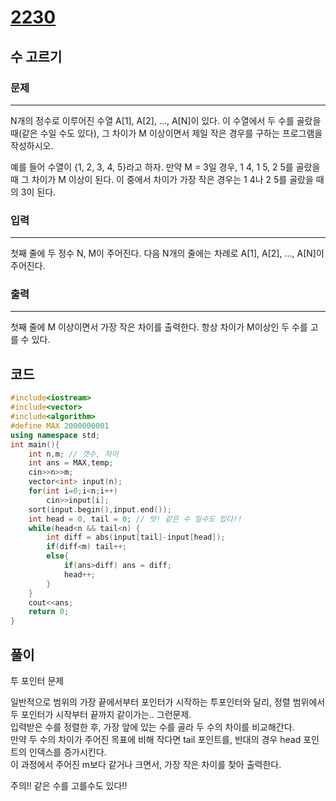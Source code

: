 # [2230](https://www.acmicpc.net/problem/2230)

## 수 고르기

### 문제

---

N개의 정수로 이루어진 수열 A[1], A[2], …, A[N]이 있다. 이 수열에서 두 수를 골랐을 때(같은 수일 수도 있다), 그 차이가 M 이상이면서 제일 작은 경우를 구하는 프로그램을 작성하시오.

예를 들어 수열이 {1, 2, 3, 4, 5}라고 하자. 만약 M = 3일 경우, 1 4, 1 5, 2 5를 골랐을 때 그 차이가 M 이상이 된다. 이 중에서 차이가 가장 작은 경우는 1 4나 2 5를 골랐을 때의 3이 된다.

### 입력

---

첫째 줄에 두 정수 N, M이 주어진다. 다음 N개의 줄에는 차례로 A[1], A[2], …, A[N]이 주어진다.

### 출력

---

첫째 줄에 M 이상이면서 가장 작은 차이를 출력한다. 항상 차이가 M이상인 두 수를 고를 수 있다.

## 코드

```cpp
#include<iostream>
#include<vector>
#include<algorithm>
#define MAX 2000000001
using namespace std;
int main(){
    int n,m; // 갯수, 차이
    int ans = MAX,temp;
    cin>>n>>m;
    vector<int> input(n);
    for(int i=0;i<n;i++)
        cin>>input[i];
    sort(input.begin(),input.end());
    int head = 0, tail = 0; // 앗! 같은 수 일수도 있다!!
    while(head<n && tail<n) {
        int diff = abs(input[tail]-input[head]);
        if(diff<m) tail++;
        else{
            if(ans>diff) ans = diff;
            head++;
        }
    }
    cout<<ans;
    return 0;
}
```

## 풀이

투 포인터 문제  

일반적으로 범위의 가장 끝에서부터 포인터가 시작하는 투포인터와 달리, 정렬 범위에서 두 포인터가 시작부터 끝까지 같이가는.. 그런문제.  
입력받은 수를 정렬한 후, 가장 앞에 있는 수를 골라 두 수의 차이를 비교해간다.  
만약 두 수의 차이가 주어진 목표에 비해 작다면 tail 포인트를, 반대의 경우 head 포인트의 인덱스를 증가시킨다.  
이 과정에서 주어진 m보다 같거나 크면서, 가장 작은 차이를 찾아 출력한다.  

주의!! 같은 수를 고를수도 있다!!
